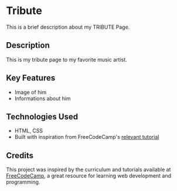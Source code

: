 # Tribute

This is a brief description about my TRIBUTE Page.

## Description

This is my tribute page to my favorite music artist.

## Key Features

- Image of him
- Informations about him

## Technologies Used

- HTML, CSS
- Built with inspiration from FreeCodeCamp's [relevant tutorial](https://www.freecodecamp.org)

## Credits

This project was inspired by the curriculum and tutorials available at [FreeCodeCamp](https://www.freecodecamp.org), a great resource for learning web development and programming.
